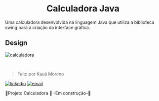<h1 align="center">Calculadora Java</h1>
Uma calculadora desenvolvida na linguagem Java que utiliza a biblioteca swing para a criação da interface gráfica.

<br/>

<h2>Design</h2>

![calculadora](https://user-images.githubusercontent.com/119445003/208207934-1412246b-fa6c-460e-b16d-f9db65523edb.png)

<br/>

> Feito por Kauã Moreno 

[![linkedin](https://img.shields.io/badge/LinkedIn-0077B5?style=for-the-badge&logo=linkedin&logoColor=white)](www.linkedin.com/in/kauamoreno)
[![email](https://img.shields.io/badge/Gmail-D14836?style=for-the-badge&logo=gmail&logoColor=white)](mailto:kaua.moreno2005@gmail.com)

💠Projeto Calculadora  🚀 -Em construção-💠

